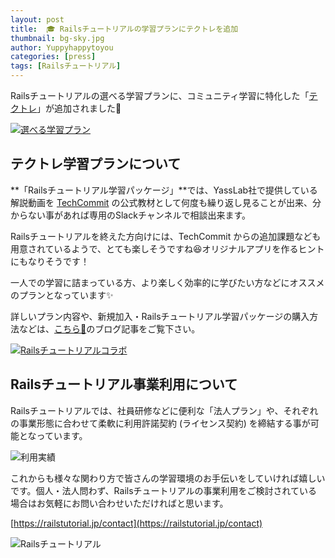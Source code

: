 ```yaml
---
layout: post
title:  🎓 Railsチュートリアルの学習プランにテクトレを追加
thumbnail: bg-sky.jpg
author: Yuppyhappytoyou
categories: [press]
tags: [Railsチュートリアル]
---
```



Railsチュートリアルの選べる学習プランに、コミュニティ学習に特化した「[テクトレ](https://www.tech-commit.jp/)」が追加されました👏

[![選べる学習プラン](https://i.gyazo.com/ab647c91f9b5668ec20ee4de6d3988e2.png)](https://railstutorial.jp/)

## テクトレ学習プランについて

**「Railsチュートリアル学習パッケージ」**では、YassLab社で提供している解説動画を [TechCommit](https://www.tech-commit.jp/) の公式教材として何度も繰り返し見ることが出来、分からない事があれば専用のSlackチャンネルで相談出来ます。

Railsチュートリアルを終えた方向けには、TechCommit からの追加課題なども用意されているようで、とても楽しそうですね😆オリジナルアプリを作るヒントにもなりそうです！

一人での学習に詰まっている方、より楽しく効率的に学びたい方などにオススメのプランとなっています✨

詳しいプラン内容や、新規加入・Railsチュートリアル学習パッケージの購入方法などは、[こちら🔽](https://www.tech-training.jp/blog/entries/36)のブログ記事をご覧下さい。

[![Railsチュートリアルコラボ](https://i.gyazo.com/79b6ea8e39017b699e648c62a690f26e.png)](https://www.tech-training.jp/blog/entries/36)

## Railsチュートリアル事業利用について

Railsチュートリアルでは、社員研修などに便利な「法人プラン」や、それぞれの事業形態に合わせて柔軟に利用許諾契約 (ライセンス契約) を締結する事が可能となっています。

![利用実績](https://i.gyazo.com/a270741f2e3a18525fdf58e699b82905.png)

これからも様々な関わり方で皆さんの学習環境のお手伝いをしていければ嬉しいです。個人・法人問わず、Railsチュートリアルの事業利用をご検討されている場合はお気軽にお問い合わせいただければと思います。

[https://railstutorial.jp/contact](https://railstutorial.jp/contact)

![Railsチュートリアル](https://i.gyazo.com/d89f3367fe2668e5cb3ae8b69be642e5.png)


